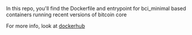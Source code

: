 In this repo, you'll find the Dockerfile and entrypoint for bci_minimal based containers running recent versions of bitcoin core  

For more info, look at [dockerhub](https://hub.docker.com/r/mocacinno/btc_core)
